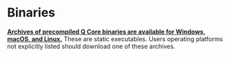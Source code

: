 # Binaries

[**Archives of precompiled Q Core binaries are available for Windows, macOS, and Linux.**](https://github.com/qlabs-xyz/qcore/releases) These are static executables. Users operating platforms not explicitly listed should download one of these archives.

